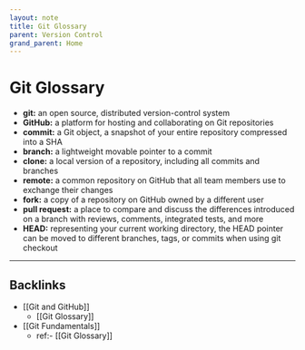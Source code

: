 ```yaml
---
layout: note
title: Git Glossary
parent: Version Control
grand_parent: Home
---
```


# Git Glossary

- **git:** an open source, distributed version-control system
- **GitHub:** a platform for hosting and collaborating on Git repositories
- **commit:** a Git object, a snapshot of your entire repository compressed into a SHA
- **branch:** a lightweight movable pointer to a commit
- **clone:** a local version of a repository, including all commits and branches
- **remote:** a common repository on GitHub that all team members use to exchange their changes
- **fork:** a copy of a repository on GitHub owned by a different user
- **pull request:** a place to compare and discuss the differences introduced on a branch with reviews, comments, integrated tests, and more
- **HEAD:** representing your current working directory, the HEAD pointer can be moved to different branches, tags, or commits when using git checkout

---
## Backlinks
* [[Git and GitHub]]
	* [[Git Glossary]]
* [[Git Fundamentals]]
	* ref:- [[Git Glossary]]

